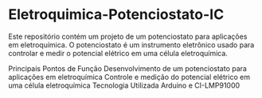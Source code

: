 # Eletroquimica-Potenciostato-IC

Este repositório contém um projeto de um potenciostato para aplicações em eletroquímica. O potenciostato é um instrumento eletrônico usado para controlar e medir o potencial elétrico em uma célula eletroquímica.

Principais Pontos de Função
Desenvolvimento de um potenciostato para aplicações em eletroquímica
Controle e medição do potencial elétrico em uma célula eletroquímica
Tecnologia Utilizada
Arduino e CI-LMP91000
